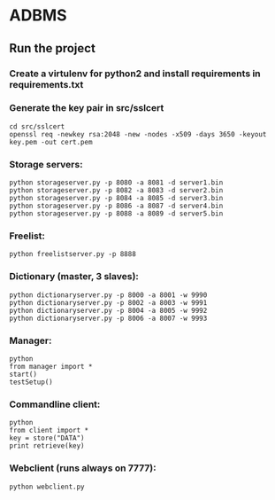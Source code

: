 
# ADBMS 

## Run the project

### Create a virtulenv for python2 and install requirements in requirements.txt

### Generate the key pair in src/sslcert
```
cd src/sslcert
openssl req -newkey rsa:2048 -new -nodes -x509 -days 3650 -keyout key.pem -out cert.pem
```


### Storage servers:
```
python storageserver.py -p 8080 -a 8081 -d server1.bin
python storageserver.py -p 8082 -a 8083 -d server2.bin
python storageserver.py -p 8084 -a 8085 -d server3.bin
python storageserver.py -p 8086 -a 8087 -d server4.bin
python storageserver.py -p 8088 -a 8089 -d server5.bin
```

### Freelist:
```
python freelistserver.py -p 8888
```

### Dictionary (master, 3 slaves):
```
python dictionaryserver.py -p 8000 -a 8001 -w 9990
python dictionaryserver.py -p 8002 -a 8003 -w 9991
python dictionaryserver.py -p 8004 -a 8005 -w 9992
python dictionaryserver.py -p 8006 -a 8007 -w 9993
```

### Manager:
```
python
from manager import *
start()
testSetup()
```

### Commandline client:
```
python
from client import *
key = store("DATA")
print retrieve(key)
```

### Webclient (runs always on 7777):
```
python webclient.py
```